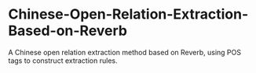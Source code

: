 # Chinese-Open-Relation-Extraction-Based-on-Reverb
A Chinese open relation extraction method based on Reverb, using POS tags to construct extraction rules.
